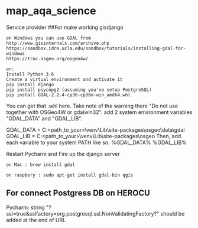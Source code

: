 # map_aqa_science
Service provider
##For make working gisdjango 

    on Windows you can use GDAL from  http://www.gisinternals.com/archive.php
    https://sandbox.idre.ucla.edu/sandbox/tutorials/installing-gdal-for-windows
    https://trac.osgeo.org/osgeo4w/
    
    or:
    Install Python 3.6 
    Create a virtual environment and activate it
    pip install django
    pip install psycopg2 (assuming you've setup PostgreSQL)
    pip install GDAL-2.2.4-cp36-cp36m-win_amd64.whl
 You can get that .whl here. Take note of the warning there "Do not use together with       OSGeo4W or gdalwin32".
   add 2 system environment variables "GDAL_DATA" and "GDAL_LIB".

GDAL_DATA = C:\<path_to_your>\venv\Lib\site-packages\osgeo\data\gdal
GDAL_LIB = C:\<path_to_your>\venv\Lib\site-packages\osgeo
Then, add each variable to your system PATH like so: %GDAL_DATA% %GDAL_LIB%

Restart Pycharm and Fire up the django server
    
    on Mac : brew install gdal
    
    on raspbery : sudo apt-get install gdal-bin qgis

## For connect Postgress DB on HEROCU 
 Pycharm:  string "?ssl=true&sslfactory=org.postgresql.ssl.NonValidatingFactory?" 
 should be added at the end of URL
